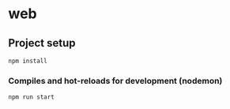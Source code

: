# web

## Project setup
```
npm install
```

### Compiles and hot-reloads for development (nodemon)
```
npm run start
```
